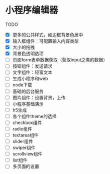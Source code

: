 # 小程序编辑器

TODO
- [x] 更多的公共样式，如边框背景色居中
- [x] 输入框组件：可配置输入内容类型
- [x] 大小的拖拽
- [x] 背景色透明选项
- [ ] 页面form表单数据获取（获取input之类的数据）
- [ ] 按钮组件：发送请求
- [ ] 文字组件：轻富文本
- [ ] 生成小程序和web
- [ ] node下载
- [ ] 基础的后台服务
- [ ] 图片组件：设置背景，上传
- [ ] 小程序基础演示
- [ ] h5生成
- [ ] 各个组件theme的选择
- [ ] checkbox组件
- [ ] radio组件
- [ ] textarea组件
- [ ] slider组件
- [ ] swiper组件
- [ ] scrollview组件
- [ ] list组件
- [ ] 多页面的设置
